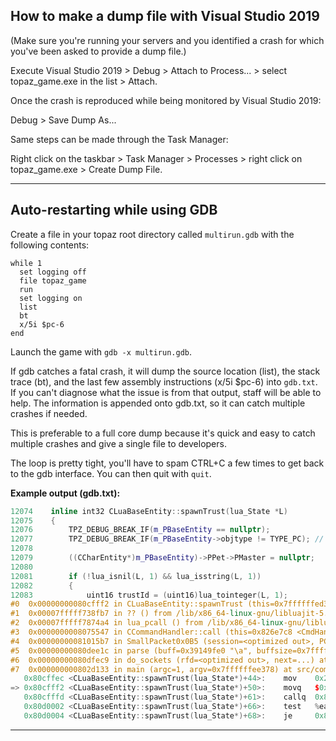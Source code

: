 ## How to make a dump file with Visual Studio 2019

(Make sure you're running your servers and you identified a crash for which you've been asked to provide a dump file.)

Execute Visual Studio 2019 > Debug > Attach to Process... > select topaz_game.exe in the list > Attach.

Once the crash is reproduced while being monitored by Visual Studio 2019:

Debug > Save Dump As...

Same steps can be made through the Task Manager:

Right click on the taskbar > Task Manager > Processes > right click on topaz_game.exe > Create Dump File.

---

## Auto-restarting while using GDB

Create a file in your topaz root directory called `multirun.gdb` with the following contents:
```gdb
while 1
  set logging off 
  file topaz_game
  run
  set logging on
  list
  bt
  x/5i $pc-6
end
```

Launch the game with `gdb -x multirun.gdb`.

If gdb catches a fatal crash, it will dump the source location (list), the stack trace (bt), and the last few assembly instructions (x/5i $pc-6) into `gdb.txt`. If you can't diagnose what the issue is from that output, staff will be able to help. The information is appended onto gdb.txt, so it can catch multiple crashes if needed.

This is preferable to a full core dump because it's quick and easy to catch multiple crashes and give a single file to developers.

The loop is pretty tight, you'll have to spam CTRL+C a few times to get back to the gdb interface. You can then quit with `quit`.

**Example output (gdb.txt):**
```cpp
12074    inline int32 CLuaBaseEntity::spawnTrust(lua_State *L)
12075    {
12076        TPZ_DEBUG_BREAK_IF(m_PBaseEntity == nullptr);
12077        TPZ_DEBUG_BREAK_IF(m_PBaseEntity->objtype != TYPE_PC); // only PCs can spawn trusts
12078    
12079        ((CCharEntity*)m_PBaseEntity)->PPet->PMaster = nullptr;
12080    
12081        if (!lua_isnil(L, 1) && lua_isstring(L, 1))
12082        {
12083            uint16 trustId = (uint16)lua_tointeger(L, 1);
#0  0x00000000080cfff2 in CLuaBaseEntity::spawnTrust (this=0x7ffffffed3b8, L=0x7ffe0378) at src/map/lua/lua_baseentity.cpp:12079
#1  0x00007fffff738fb7 in ?? () from /lib/x86_64-linux-gnu/libluajit-5.1.so.2
#2  0x00007fffff7874a4 in lua_pcall () from /lib/x86_64-linux-gnu/libluajit-5.1.so.2
#3  0x0000000008075547 in CCommandHandler::call (this=0x826e7c8 <CmdHandler>, PChar=PChar@entry=0x393785b0, commandline=0x3914a023 "crash") at src/map/commandhandler.cpp:225
#4  0x00000000081015b7 in SmallPacket0x0B5 (session=<optimized out>, PChar=0x393785b0, data=...) at src/map/packets/basic.h:144
#5  0x00000000080dee1c in parse (buff=0x39149fe0 "\a", buffsize=0x7ffffffeded0, from=<optimized out>, map_session_data=0x39374e10) at src/map/../common/socket.h:295
#6  0x00000000080dfec9 in do_sockets (rfd=<optimized out>, next=...) at src/map/map.cpp:381
#7  0x000000000802d133 in main (argc=1, argv=0x7ffffffee378) at src/common/kernel.cpp:268
   0x80cffec <CLuaBaseEntity::spawnTrust(lua_State*)+44>:    mov    0x248(%rax),%eax
=> 0x80cfff2 <CLuaBaseEntity::spawnTrust(lua_State*)+50>:    movq   $0x0,0x250(%rax)
   0x80cfffd <CLuaBaseEntity::spawnTrust(lua_State*)+61>:    callq  0x801a230 <lua_type@plt>
   0x80d0002 <CLuaBaseEntity::spawnTrust(lua_State*)+66>:    test   %eax,%eax
   0x80d0004 <CLuaBaseEntity::spawnTrust(lua_State*)+68>:    je     0x80d0017 <CLuaBaseEntity::spawnTrust(lua_State*)+87>
```

---
